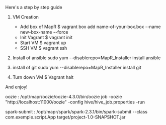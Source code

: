 Here's a step by step guide 

1) VM Creation
    - Add box of MapR
    $ vagrant box add  name-of-your-box.box --name new-box-name --force
	- Init Vagrant
    $ vagrant init
    - Start VM
    $ vagrant up
    - SSH VM
    $ vagrant ssh
2) Install of ansible
sudo yum --disablerepo=MapR_Installer install ansible
3) install of git
sudo yum --disablerepo=MapR_Installer install git







0) Turn down VM
    $ Vagrant halt

And enjoy!








oozie : /opt/mapr/oozie/oozie-4.3.0/bin/oozie job -oozie "http://localhost:11000/oozie" -config hive/hive_job.properties -run


spark-submit : /opt/mapr/spark/spark-2.3.1/bin/spark-submit --class com.exemple.script.App target/project-1.0-SNAPSHOT.jar
